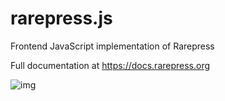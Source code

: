 # rarepress.js

Frontend JavaScript implementation of Rarepress

Full documentation at https://docs.rarepress.org

![img](https://rarepress.org/press.png)
